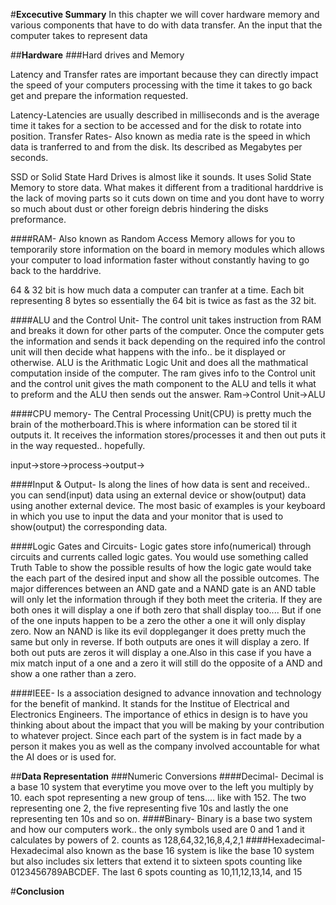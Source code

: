 #**Excecutive Summary**
In this chapter we will cover hardware memory and various components that have to do with data transfer. An the input that the 
computer takes to represent data

##**Hardware**
###Hard drives and Memory

Latency and Transfer rates are important because they can directly impact the speed of your computers processing with the time it takes 
to go back get and prepare the information requested. 

Latency-Latencies are usually described in milliseconds and is the average time it takes for a section to be accessed 
and for the disk to rotate into position.
Transfer Rates- Also known as media rate is the speed in which data is tranferred to and from the disk. Its described as 
Megabytes per seconds.

SSD or Solid State Hard Drives is almost like it sounds. It uses Solid State Memory to store data. What makes it different from a traditional 
harddrive is the lack of moving parts so it cuts down on time and you dont have to worry so much about dust or other foreign debris hindering
the disks preformance.

####RAM- 
Also known as Random Access Memory allows for you to temporarily store information on the board in memory modules which allows 
your computer to load information faster without constantly having to go back to the harddrive.

64 & 32 bit is how much data a computer can tranfer at a time. Each bit representing 8 bytes so essentially the 64 bit is twice as fast 
as the 32 bit.

####ALU and the Control Unit-
The control unit takes instruction from RAM and breaks it down for other parts of the computer. Once the computer gets
the information and sends it back depending on the required info the control unit will then decide what happens with the info.. be it displayed 
or otherwise.
ALU is the Arithmatic Logic Unit and does all the mathmatical computation inside of the computer. 
The ram gives info to the Control unit and the control unit gives the math component to the ALU and tells it what to preform and the ALU
then sends out the answer. 
Ram->Control Unit->ALU


####CPU memory-
The Central Processing Unit(CPU) is pretty much the brain of the motherboard.This is where information can be stored til it 
outputs it. It receives the information stores/processes it and then out puts it in the way requested.. hopefully.

input->store->process->output->

####Input & Output- 
Is along the lines of how data is sent and received.. you can send(input) data using an external device
or show(output) data using another external device. The most basic of examples is your keyboard in which you use to input
the data and your monitor that is used to show(output) the corresponding data.

####Logic Gates and Circuits- 
Logic gates store info(numerical) through circuits and currents called logic gates. You would use 
something called Truth Table to show the possible results of how the logic gate would take the each part of the desired input and
show all the possible outcomes. 
The major differences between an AND gate and a NAND gate is an AND table will only let the information through if they both meet
the criteria. If they are both ones it will display a one if both zero that shall display too.... But if one of the one inputs happen
to be a zero the other a one it will only display zero.
Now an NAND is like its evil doppleganger it does pretty much the same but only in reverse. If both outputs are ones it will display a zero.
If both out puts are zeros it will display a one.Also in this case if you have a mix match input of a one and a zero it will still do the 
opposite of a AND and show a one rather than a zero.

####IEEE- 
Is a association designed to advance innovation and technology for the benefit of mankind. It stands for the Institue of Electrical and
Electronics Engineers. The importance of ethics in design is to have you thinking about about the impact that you will be making by your contribution
to whatever project. Since each part of the system is in fact made by a person it makes you as well as the company involved accountable for what
the AI does or is used for.

##**Data Representation**
###Numeric Conversions
####Decimal- 
Decimal is a base 10 system that everytime you move over to the left you multiply by 10.
each spot representing a new group of tens.... like with 152. The two representing one 2, the five representing five 10s and lastly
the one representing ten 10s and so on.
####Binary-
Binary is a base two system and how our computers work.. the only symbols used are 0 and 1 and it calculates by powers of 2.
counts as 128,64,32,16,8,4,2,1
####Hexadecimal- 
Hexadecimal also known as the base 16 system is like the base 10 system but also includes six letters that extend it to sixteen spots 
counting like 0123456789ABCDEF. The last 6 spots counting as 10,11,12,13,14, and 15


#**Conclusion**
